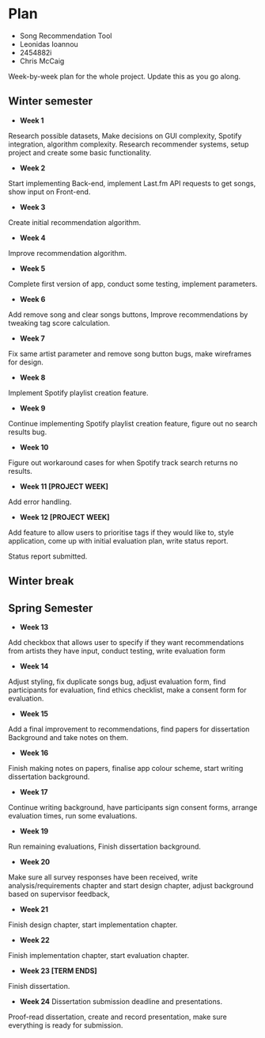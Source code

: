 # Plan

- Song Recommendation Tool
- Leonidas Ioannou
- 2454882i
- Chris McCaig

Week-by-week plan for the whole project. Update this as you go along.

## Winter semester

- **Week 1**

Research possible datasets, Make decisions on GUI complexity, Spotify integration, algorithm complexity. Research recommender systems, setup project and create some basic functionality.

- **Week 2**

Start implementing Back-end, implement Last.fm API requests to get songs, show input on Front-end.

- **Week 3**

Create initial recommendation algorithm.

- **Week 4**

Improve recommendation algorithm.

- **Week 5**

Complete first version of app, conduct some testing, implement parameters.

- **Week 6**

Add remove song and clear songs buttons, Improve recommendations by tweaking tag score calculation.

- **Week 7**

Fix same artist parameter and remove song button bugs, make wireframes for design.

- **Week 8**

Implement Spotify playlist creation feature.

- **Week 9**

Continue implementing Spotify playlist creation feature, figure out no search results bug.

- **Week 10**

Figure out workaround cases for when Spotify track search returns no results.

- **Week 11 [PROJECT WEEK]**

Add error handling.

- **Week 12 [PROJECT WEEK]**

Add feature to allow users to prioritise tags if they would like to, style application, come up with initial evaluation plan, write status report.

Status report submitted.

## Winter break

## Spring Semester

- **Week 13**

Add checkbox that allows user to specify if they want recommendations from artists they have input, conduct testing, write evaluation form

- **Week 14**

Adjust styling, fix duplicate songs bug, adjust evaluation form, find participants for evaluation, find ethics checklist, make a consent form for evaluation.

- **Week 15**

Add a final improvement to recommendations, find papers for dissertation Background and take notes on them.

- **Week 16**

Finish making notes on papers, finalise app colour scheme, start writing dissertation background.

- **Week 17**

Continue writing background, have participants sign consent forms, arrange evaluation times, run some evaluations.

- **Week 19**

Run remaining evaluations, Finish dissertation background.

- **Week 20**

Make sure all survey responses have been received, write analysis/requirements chapter and start design chapter, adjust background based on supervisor feedback,

- **Week 21**

Finish design chapter, start implementation chapter.

- **Week 22**

Finish implementation chapter, start evaluation chapter.

- **Week 23 [TERM ENDS]**

Finish dissertation.

- **Week 24** Dissertation submission deadline and presentations.

Proof-read dissertation, create and record presentation, make sure everything is ready for submission.
